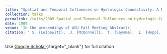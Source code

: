 ```yaml
---
title: "Spatial and Temporal Influences on Hydrologic Connectivity: A Mathematical Formalization"
collection: talks
permalink: /talks/2009-Spatial-and-Temporal-Influences-on-Hydrologic-Connectivity-A-Mathematical-Formalization
date: 2009
venue: 'In the proceedings of AGU Fall Meeting Abstracts'
citation: ' S. {Leibowitz},  J. {McDonnell},  T. {Sayama},  L. {Hopp},  S. {Reaney}, &quot;Spatial and Temporal Influences on Hydrologic Connectivity: A Mathematical Formalization.&quot; In the proceedings of AGU Fall Meeting Abstracts, 2009.'
---
```

Use [Google Scholar](https://scholar.google.com/scholar?q=Spatial+and+Temporal+Influences+on+Hydrologic+Connectivity:+A+Mathematical+Formalization){:target="_blank"} for full citation